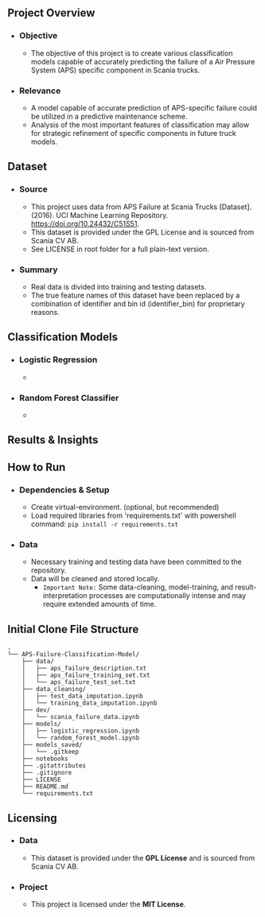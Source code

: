 ## **Project Overview**
- ### Objective
    - The objective of this project is to create various classification models capable of accurately predicting the failure of a Air Pressure System (APS) specific component in Scania trucks. 
- ### Relevance 
    - A model capable of accurate prediction of APS-specific failure could be utilized in a predictive maintenance scheme.
    - Analysis of the most important features of classification may allow for strategic refinement of specific components in future truck models.

## **Dataset**
- ### Source
    - This project uses data from APS Failure at Scania Trucks [Dataset]. (2016). UCI Machine Learning Repository. https://doi.org/10.24432/C51S51.
    - This dataset is provided under the GPL License and is sourced from Scania CV AB.
    - See LICENSE in root folder for a full plain-text version.
- ### Summary 
    - Real data is divided into training and testing datasets. 
    - The true feature names of this dataset have been replaced by a combination of identifier and bin id (identifier_bin) for proprietary reasons.
    
## **Classification Models**
- ### Logistic Regression
    - 
- ### Random Forest Classifier
    - 

## **Results & Insights**

## **How to Run**
- ### Dependencies & Setup
    - Create virtual-environment. (optional, but recommended)
    - Load required libraries from 'requirements.txt' with powershell command: `pip install -r requirements.txt`
- ### Data
    - Necessary training and testing data have been committed to the repository.
    - Data will be cleaned and stored locally.
        - `Important Note:` Some data-cleaning, model-training, and result-interpretation processes are computationally intense and may require extended amounts of time.


## **Initial Clone File Structure**
```plaintext
.
└── APS-Failure-Classification-Model/
    ├── data/
    │   ├── aps_failure_description.txt
    │   ├── aps_failure_training_set.txt
    │   └── aps_failure_test_set.txt
    ├── data_cleaning/
    │   ├── test_data_imputation.ipynb
    │   └── training_data_imputation.ipynb
    ├── dev/
    │   └── scania_failure_data.ipynb
    ├── models/
    │   ├── logistic_regression.ipynb
    │   └── random_forest_model.ipynb
    ├── models_saved/
    │   └── .gitkeep
    ├── notebooks
    ├── .gitattributes
    ├── .gitignore
    ├── LICENSE
    ├── README.md
    └── requirements.txt
```

## **Licensing**
- ### Data
    - This dataset is provided under the **GPL License** and is sourced from Scania CV AB.
- ### Project
    - This project is licensed under the **MIT License**.







 
